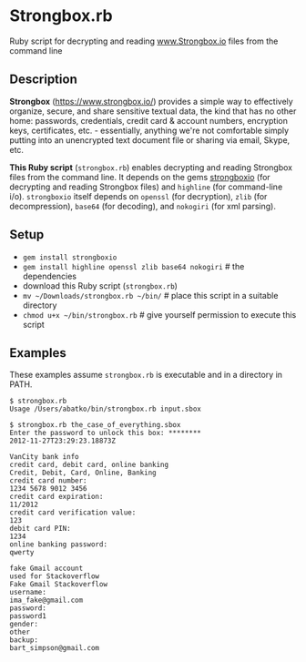 Strongbox.rb
============

Ruby script for decrypting and reading www.Strongbox.io files from the command line

Description
-----------

**Strongbox** (https://www.strongbox.io/) provides a simple way to effectively
organize, secure, and share sensitive textual data, the kind that has no other
home: passwords, credentials, credit card & account numbers, encryption keys,
certificates, etc. - essentially, anything we're not comfortable simply putting
into an unencrypted text document file or sharing via email, Skype, etc.

**This Ruby script** (`strongbox.rb`) enables decrypting and reading Strongbox
files from the command line. It depends on the gems
[strongboxio](https://github.com/abatko/strongboxio) (for decrypting and
reading Strongbox files) and `highline` (for command-line i/o). `strongboxio`
itself depends on `openssl` (for decryption), `zlib` (for decompression),
`base64` (for decoding), and `nokogiri` (for xml parsing).


Setup
-----

 * `gem install strongboxio`
 * `gem install highline openssl zlib base64 nokogiri` # the dependencies
 * download this Ruby script (`strongbox.rb`)
 * `mv ~/Downloads/strongbox.rb ~/bin/` # place this script in a suitable directory
 * `chmod u+x ~/bin/strongbox.rb` # give yourself permission to execute this script

Examples
--------

These examples assume `strongbox.rb` is executable and in a directory in PATH.

    $ strongbox.rb 
    Usage /Users/abatko/bin/strongbox.rb input.sbox

    $ strongbox.rb the_case_of_everything.sbox
    Enter the password to unlock this box: ********
    2012-11-27T23:29:23.18873Z
    
    VanCity bank info
    credit card, debit card, online banking
    Credit, Debit, Card, Online, Banking
    credit card number: 
    1234 5678 9012 3456
    credit card expiration: 
    11/2012
    credit card verification value: 
    123
    debit card PIN: 
    1234
    online banking password: 
    qwerty
    
    fake Gmail account
    used for Stackoverflow
    Fake Gmail Stackoverflow
    username: 
    ima_fake@gmail.com
    password: 
    password1
    gender: 
    other
    backup: 
    bart_simpson@gmail.com

